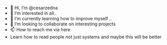 - 👋 Hi, I’m @cesarzedna
- 👀 I’m interested in all..
- 🌱 I’m currently learning how to improve myself ..
- 💞️ I’m looking to collaborate on interesting projects
- 📫 How to reach me via here
- Learn how to read people not just systems and maybe this will be better 

<!---
cesherna/cesherna is a ✨ special ✨ repository because its `README.md` (this file) appears on your GitHub profile.
You can click the Preview link to take a look at your change
